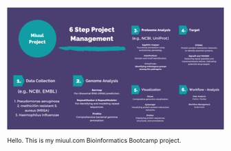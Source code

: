 ![target_project.png](target_project.png)

Hello. This is my miuul.com Bioinformatics Bootcamp project.